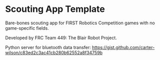 # Scouting App Template
Bare-bones scouting app for FIRST Robotics Competition games with no game-specific fields.

Developed by FRC Team 449: The Blair Robot Project.

Python server for bluetooth data transfer: https://gist.github.com/carter-wilson/c83ed2c3ac41cb280b62552a8f34759b
